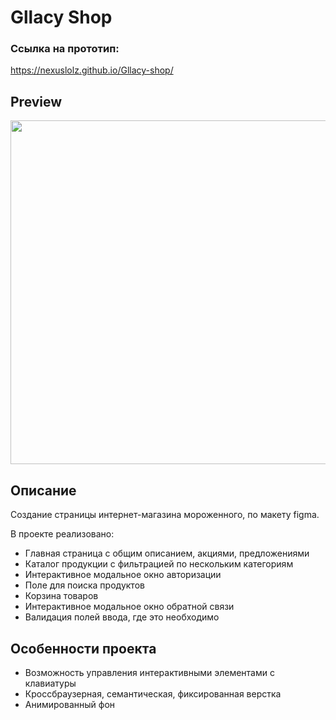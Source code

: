 # Gllacy Shop

### Ссылка на прототип:
https://nexuslolz.github.io/Gllacy-shop/

## Preview

<img src='img/Glacy.gif' width='550'>

## Описание

Создание страницы интернет-магазина мороженного, по макету figma.

В проекте реализовано:
- Главная страница с общим описанием, акциями, предложениями
- Каталог продукции с фильтрацией по нескольким категориям
- Интерактивное модальное окно авторизации
- Поле для поиска продуктов
- Корзина товаров
- Интерактивное модальное окно обратной связи
- Валидация полей ввода, где это необходимо

## Особенности проекта

- Возможность управления интерактивными элементами с клавиатуры
- Кроссбраузерная, семантическая, фиксированная верстка
- Анимированный фон
